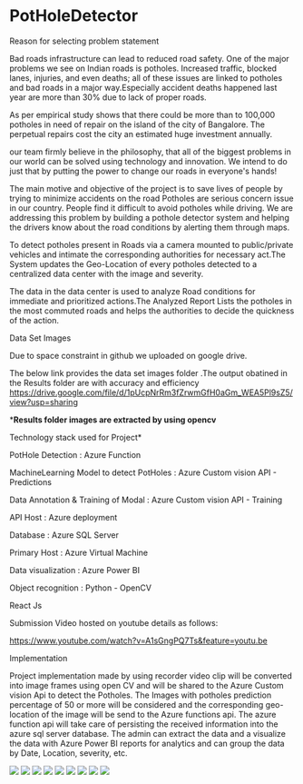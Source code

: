 # PotHoleDetector

Reason for selecting problem statement 

Bad roads infrastructure can lead to reduced road safety. One of the major problems we see on Indian roads is potholes. Increased traffic, blocked lanes, injuries, and even deaths; all of these issues are linked to potholes and bad roads in a major way.Especially accident deaths happened last year are more than 30% due to lack of proper roads.

As per empirical study shows that there could be more than to 100,000 potholes in need of repair on the island of the city of Bangalore. The perpetual repairs cost the city an estimated huge investment annually. 


our team  firmly believe in the philosophy, that all of the biggest problems in our world can be solved using technology and innovation. We intend to do just that by putting the power to change our roads in everyone's hands!

The main motive and objective of the project is to save lives of people by trying to minimize accidents on the road Potholes are serious concern issue in our country. People find it difficult to avoid potholes while driving. We are addressing this problem by building a pothole detector system and helping the drivers know about the road conditions by alerting them through maps.

To detect potholes present in Roads via a camera mounted to public/private vehicles and intimate the corresponding authorities for necessary act.The System updates the Geo-Location of every potholes detected to a centralized data center with the image and severity.

The data in the data center is used to analyze Road conditions for immediate and prioritized actions.The Analyzed Report Lists the potholes in the most commuted roads and helps the authorities to decide the quickness of the action.

Data Set Images

Due to space constraint in github we uploaded on google drive.

The below link provides the data set images folder .The output obatined in the Results folder are with accuracy and efficiency https://drive.google.com/file/d/1pUcpNrRm3fZrwmGfH0aGm_WEA5Pl9sZ5/view?usp=sharing


*******Results folder images are extracted by using opencv******


Technology stack used for Project*

PotHole Detection : Azure Function

MachineLearning Model to detect PotHoles : Azure Custom vision API - Predictions

Data Annotation & Training of Modal : Azure Custom vision API - Training

API Host : Azure deployment

Database : Azure SQL Server

Primary Host : Azure Virtual Machine

Data visualization : Azure Power BI

Object recognition : Python - OpenCV

React Js

Submission Video hosted on youtube details as follows:

https://www.youtube.com/watch?v=A1sGngPQ7Ts&feature=youtu.be

Implementation

Project implementation made by using recorder video clip will be converted into image frames using open CV and will be shared to the Azure Custom vision Api to detect the Potholes. The Images with potholes prediction percentage of 50 or more will be considered and the corresponding geo-location of the image will be send to the Azure functions api. The azure function api will take care of persisting the received information into the azure sql server database. The admin can extract the data and a visualize the data with Azure Power BI reports for analytics and can group the data by Date, Location, severity, etc.

![](https://raw.githubusercontent.com/Apollo9999/PotHoleDetector/master/images/Screenshot%20(107).png)
![](https://raw.githubusercontent.com/Apollo9999/PotHoleDetector/master/images/Screenshot%20(108).png)
![](https://raw.githubusercontent.com/Apollo9999/PotHoleDetector/master/images/Screenshot%20(109).png)
![](https://raw.githubusercontent.com/Apollo9999/PotHoleDetector/master/images/Screenshot%20(110).png)
![](https://raw.githubusercontent.com/Apollo9999/PotHoleDetector/master/images/Screenshot%20(111).png)
![](https://raw.githubusercontent.com/Apollo9999/PotHoleDetector/master/images/Screenshot%20(112).png)
![](https://raw.githubusercontent.com/Apollo9999/PotHoleDetector/master/images/Screenshot%20(113).png)
![](https://raw.githubusercontent.com/Apollo9999/PotHoleDetector/master/images/Screenshot%20(114).png)
![](https://raw.githubusercontent.com/Apollo9999/PotHoleDetector/master/images/Screenshot%20(115).png)

